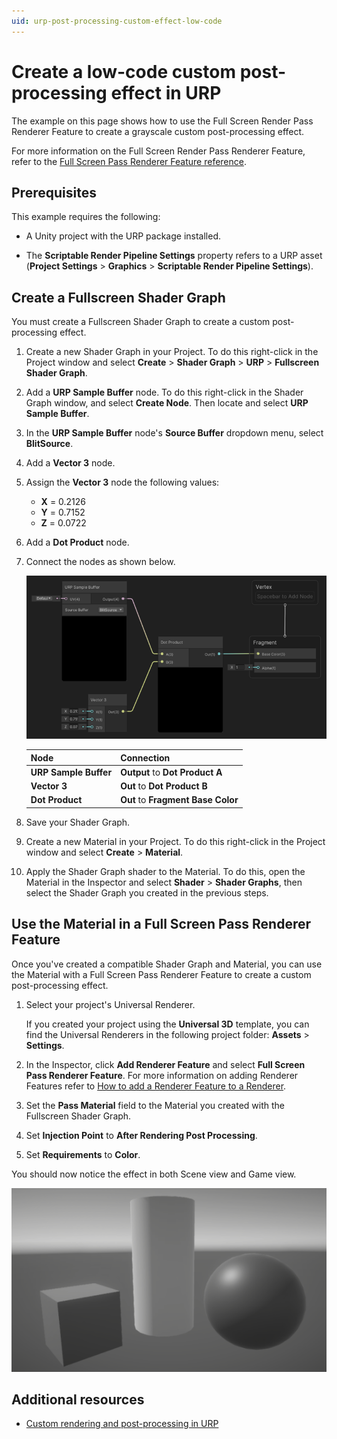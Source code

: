 ```yaml
---
uid: urp-post-processing-custom-effect-low-code
---
```


# Create a low-code custom post-processing effect in URP

The example on this page shows how to use the Full Screen Render Pass Renderer Feature to create a grayscale custom post-processing effect.

For more information on the Full Screen Render Pass Renderer Feature, refer to the [Full Screen Pass Renderer Feature reference](../renderer-features/renderer-feature-full-screen-pass.md).

## Prerequisites

This example requires the following:

* A Unity project with the URP package installed.

* The **Scriptable Render Pipeline Settings** property refers to a URP asset (**Project Settings** > **Graphics** > **Scriptable Render Pipeline Settings**).

## Create a Fullscreen Shader Graph

You must create a Fullscreen Shader Graph to create a custom post-processing effect.

1. Create a new Shader Graph in your Project. To do this right-click in the Project window and select **Create** > **Shader Graph** > **URP** > **Fullscreen Shader Graph**.
2. Add a **URP Sample Buffer** node. To do this right-click in the Shader Graph window, and select **Create Node**. Then locate and select **URP Sample Buffer**.
3. In the **URP Sample Buffer** node's **Source Buffer** dropdown menu, select **BlitSource**.
4. Add a **Vector 3** node.
5. Assign the **Vector 3** node the following values:
    * **X** = 0.2126
    * **Y** = 0.7152
    * **Z** = 0.0722
6. Add a **Dot Product** node.
7. Connect the nodes as shown below.

    ![Grayscale Fullscreen Shader Graph with all nodes connected.](../Images/post-proc/custom-effect/grayscale-effect-shader-graph.png)

    | Node                  | Connection                         |
    | --------------------- | ---------------------------------- |
    | **URP Sample Buffer** | **Output** to **Dot Product A**    |
    | **Vector 3**          | **Out** to **Dot Product B**       |
    | **Dot Product**       | **Out** to **Fragment Base Color** |

8. Save your Shader Graph.
9. Create a new Material in your Project. To do this right-click in the Project window and select **Create** > **Material**.
10. Apply the Shader Graph shader to the Material. To do this, open the Material in the Inspector and select **Shader** > **Shader Graphs**, then select the Shader Graph you created in the previous steps.

## Use the Material in a Full Screen Pass Renderer Feature

Once you've created a compatible Shader Graph and Material, you can use the Material with a Full Screen Pass Renderer Feature to create a custom post-processing effect.

1. Select your project's Universal Renderer.

    If you created your project using the **Universal 3D** template, you can find the Universal Renderers in the following project folder: **Assets** > **Settings**.

2. In the Inspector, click **Add Renderer Feature** and select **Full Screen Pass Renderer Feature**. For more information on adding Renderer Features refer to [How to add a Renderer Feature to a Renderer](../urp-renderer-feature-how-to-add.md).
3. Set the **Pass Material** field to the Material you created with the Fullscreen Shader Graph.
4. Set **Injection Point** to **After Rendering Post Processing**.
5. Set **Requirements** to **Color**.

You should now notice the effect in both Scene view and Game view.

![Example scene with a grayscale custom post-processing effect.](../Images/post-proc/custom-effect/grayscale-custom-effect.png)

## Additional resources

- [Custom rendering and post-processing in URP](../customizing-urp)

